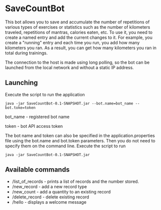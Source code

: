 # SaveCountBot

This bot allows you to save and accumulate the number of repetitions of various types of exercises or statistics such as
the number of kilometers traveled, repetitions of mantras, calories eaten, etc. To use it, you need to create a named 
entry and add the current changes to it. For example, you create a "running" entry and each time you run, you add how 
many kilometers you ran. As a result, you can get how many kilometers you ran in total during trainings.

The connection to the host is made using long polling, so the bot can be launched from the local network and
without a static IP address.

## Launching

Execute the script to run the application
```shell
java -jar SaveCountBot-0.1-SNAPSHOT.jar --bot.name=bot_name --bot.toke=token
```
bot_name - registered bot name

token - bot API access token

The bot name and token can also be specified in the application.properties file using the bot.name and bot.token 
parameters. Then you do not need to specify them on the command line. Execute the script to run
```shell
java -jar SaveCountBot-0.1-SNAPSHOT.jar
```
## Available commands

+ /list_of_records - prints a list of records and the number stored.
+ /new_record - add a new record type
+ /new_count - add a quantity to an existing record
+ /delete_record - delete existing record
+ /hello - displays a welcome message

